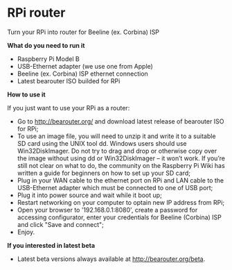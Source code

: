 RPi router
==========

Turn your RPi into router for Beeline (ex. Corbina) ISP

**What do you need to run it**
  * Raspberry Pi Model B
  * USB-Ethernet adapter (we use one from Apple)
  * Beeline (ex. Corbina) ISP ethernet connection
  * Latest bearouter ISO builded for RPi

**How to use it**

If you just want to use your RPi as a router:
  * Go to http://bearouter.org/ and download latest release of bearouter ISO for RPi;
  * To use an image file, you will need to unzip it and write it to a suitable SD card using the UNIX tool dd. Windows users should use Win32DiskImager. Do not try to drag and drop or otherwise copy over the image without using dd or Win32DiskImager – it won’t work. If you’re still not clear on what to do, the community on the Raspberry Pi Wiki has written a guide for beginners on how to set up your SD card;
  * Plug in your WAN cable to the ethernet port on RPi and LAN cable to the USB-Ethernet adapter which must be connected to one of USB port;
  * Plug it into power source and wait while it boot up;
  * Restart networking on your computer to optain new IP address from RPi;
  * Open your browser to '192.168.0.1:8080', create a password for accessing configurator, enter your credentials for Beeline (Corbina) ISP and click "Save and connect";
  * Enjoy.

**If you interested in latest beta**
  * Latest beta versions always available at http://bearouter.org/beta. 
